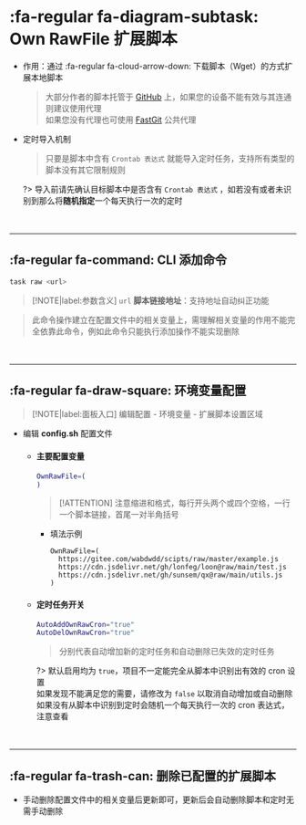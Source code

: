 # :fa-regular fa-diagram-subtask: Own RawFile 扩展脚本

  - 作用：通过 :fa-regular fa-cloud-arrow-down: 下载脚本（Wget）的方式扩展本地脚本

    > 大部分作者的脚本托管于 [GitHub](https://github.com) 上，如果您的设备不能有效与其连通则建议使用代理\
    > 如果您没有代理也可使用 [FastGit](./install/配置代理?id=原始文件地址) 公共代理

  - 定时导入机制

    > 只要是脚本中含有 `Crontab 表达式` 就能导入定时任务，支持所有类型的脚本没有其它限制规则

    ?> 导入前请先确认目标脚本中是否含有 `Crontab 表达式` ，如若没有或者未识别到那么将**随机指定**一个每天执行一次的定时

ㅤ

***

## :fa-regular fa-command: CLI 添加命令

  ```bash
  task raw <url>
  ```
  > [!NOTE|label:参数含义]
  > `url` **脚本链接地址**：支持地址自动纠正功能

  > 此命令操作建立在配置文件中的相关变量上，需理解相关变量的作用不能完全依靠此命令，例如此命令只能执行添加操作不能实现删除

ㅤ

***

## :fa-regular fa-draw-square: 环境变量配置

  > [!NOTE|label:面板入口]
  > 编辑配置 - 环境变量 - 扩展脚本设置区域

  - 编辑 **config.sh** 配置文件

    - #### 主要配置变量

      ```bash
      OwnRawFile=(
      )
      ```
      > [!ATTENTION]
      > 注意缩进和格式，每行开头两个或四个空格，一行一个脚本链接，首尾一对半角括号

      - 填法示例

        ```
        OwnRawFile=(
          https://gitee.com/wabdwdd/scipts/raw/master/example.js
          https://cdn.jsdelivr.net/gh/lonfeg/loon@raw/main/test.js
          https://cdn.jsdelivr.net/gh/sunsem/qx@raw/main/utils.js
        )
        ```

    - #### 定时任务开关

      ```bash
      AutoAddOwnRawCron="true"
      AutoDelOwnRawCron="true"
      ```

      > 分别代表自动增加新的定时任务和自动删除已失效的定时任务

      ?> 默认启用均为 `true`，项目不一定能完全从脚本中识别出有效的 cron 设置\
        如果发现不能满足您的需要，请修改为 `false` 以取消自动增加或自动删除\
        如果没有从脚本中识别到定时会随机一个每天执行一次的 cron 表达式，注意查看

ㅤ

***

## :fa-regular fa-trash-can: 删除已配置的扩展脚本 <!-- {docsify-ignore} -->

  - 手动删除配置文件中的相关变量后更新即可，更新后会自动删除脚本和定时无需手动删除